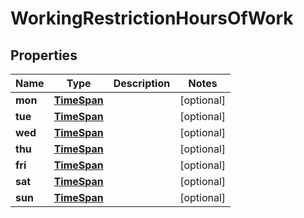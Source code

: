 

# WorkingRestrictionHoursOfWork

## Properties

Name | Type | Description | Notes
------------ | ------------- | ------------- | -------------
**mon** | [**TimeSpan**](TimeSpan.md) |  |  [optional]
**tue** | [**TimeSpan**](TimeSpan.md) |  |  [optional]
**wed** | [**TimeSpan**](TimeSpan.md) |  |  [optional]
**thu** | [**TimeSpan**](TimeSpan.md) |  |  [optional]
**fri** | [**TimeSpan**](TimeSpan.md) |  |  [optional]
**sat** | [**TimeSpan**](TimeSpan.md) |  |  [optional]
**sun** | [**TimeSpan**](TimeSpan.md) |  |  [optional]




